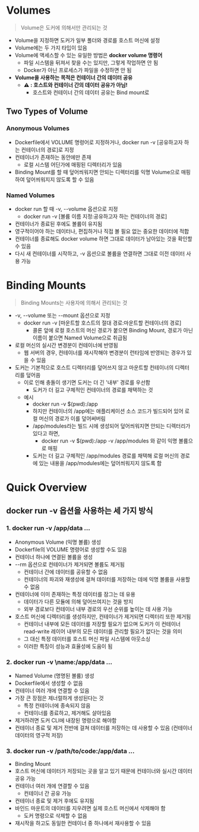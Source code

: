 # Volumes

> Volume은 도커에 의해서만 관리되는 것

- Volume을 지정하면 도커가 일부 폴더와 경로를 호스트 머신에 설정
- Volume에는 두 가지 타입이 있음
- Volume에 액세스할 수 있는 유일한 방법은 **docker volume 명령어**
	- 파일 시스템을 뒤져서 찾을 수는 있지만, 그렇게 작업하면 안 됨
	- Docker가 아닌 프로세스가 파일을 수정하면 안 됨
- **Volume을 사용하는 목적은 컨테이너 간의 데이터 공유**
	- **⚠️ : 호스트와 컨테이너 간의 데이터 공유가 아님!**
        - 호스트와 컨테이너 간의 데이터 공유는 Bind mount로

## Two Types of Volume

### Anonymous Volumes

- Dockerfile에서 VOLUME 명령어로 지정하거나, docker run -v [공유하고자 하는 컨테이너의 경로]로 지정
- 컨테이너가 존재하는 동안에만 존재
	- 로컬 시스템 어딘가에 매핑된 디렉터리가 있음
- Binding Mount를 할 때 덮어씌워지면 안되는 디렉터리를 익명 Volume으로 매핑하여 덮어씌워지지 않도록 할 수 있음

### Named Volumes

- docker run 할 때 -v, --volume 옵션으로 지정
	- docker run -v [볼륨 이름 지정:공유하고자 하는 컨테이너의 경로]
- 컨테이너가 종료된 후에도 볼륨이 유지됨
- 영구적이어야 하는 데이터나, 편집하거나 직접 볼 필요 없는 중요한 데이터에 적합
- 컨테이너를 종료해도 docker volume 하면 그대로 데이터가 남아있는 것을 확인할 수 있음
- 다시 새 컨테이너를 시작하고, -v 옵션으로 볼륨을 연결하면 그대로 이전 데이터 사용 가능

# Binding Mounts

> Binding Mounts는 사용자에 의해서 관리되는 것

- -v, --volume 또는 --mount 옵션으로 지정
	- docker run -v [마운트할 호스트의 절대 경로:마운트할 컨테이너의 경로]
		- 콜론 앞에 로컬 호스트의 머신 경로가 붙으면 Binding Mount, 경로가 아닌 이름이 붙으면 Named Volume으로 취급됨
- 로컬 머신의 실시간 변경분이 컨테이너에 반영됨
	- 웹 서버의 경우, 컨테이너를 재시작해야 변경분이 런타임에 반영되는 경우가 있을 수 있음
- 도커는 기본적으로 호스트 디렉터리를 덮어쓰지 않고 마운트할 컨테이너의 디렉터리를 덮어씀
	- 이로 인해 충돌이 생기면 도커는 더 긴 '내부' 경로를 우선함
		- 도커가 더 길고 구체적인 컨테이너의 경로를 채택하는 것
	- 예시
		- docker run -v $(pwd):/app
		- 하지만 컨테이너의 /app에는 애플리케이션 소스 코드가 빌드되어 있어 로컬 머신의 경로가 이를 덮어써버림
		- /app/modules라는 빌드 시에 생성되어 덮어씌워지면 안되는 디렉터리가 있다고 하면,
			- docker run -v $(pwd):/app -v /app/modules 와 같이 익명 볼륨으로 매핑
		- 도커는 더 길고 구체적인 /app/modules 경로를 채택해 로컬 머신의 경로에 있는 내용을 /app/modules에는 덮어씌워지지 않도록 함

# Quick Overview
## docker run -v 옵션을 사용하는 세 가지 방식
### 1. docker run -v /app/data ...

- Anonymous Volume (익명 볼륨) 생성
- Dockerfile의 VOLUME 명령어로 생성할 수도 있음
- 컨테이너 하나에 연결된 볼륨을 생성
- --rm 옵션으로 컨테이너가 제거되면 볼륨도 제거됨
	- 컨테이너 간에 데이터를 공유할 수 없음
	- 컨테이너의 파괴와 재생성에 걸쳐 데이터를 저장하는 데에 익명 볼륨을 사용할 수 없음
- 컨테이너에 이미 존재하는 특정 데이터를 잠그는 데 유용
	- 데이터가 다른 모듈에 의해 덮어쓰여지는 것을 방지
	- 외부 경로보다 컨테이너 내부 경로의 우선 순위를 높이는 데 사용 가능
- 호스트 머신에 디렉터리를 생성하지만, 컨테이너가 제거되면 디렉터리 또한 제거됨
	- 컨테이너 내부에 모든 데이터를 저장할 필요가 없으며 도커가 이 컨테이너 read-write 레이어 내부의 모든 데이터를 관리할 필요가 없다는 것을 의미
	- 그 대신 특정 데이터를 호스트 머신 파일 시스템에 아웃소싱
	- 이러한 특징이 성능과 효율성에 도움이 됨

### 2. docker run -v \name:/app/data ...

- Named Volume (명명된 볼륨) 생성
- Dockerfile에서 생성할 수 없음
- 컨테이너 여러 개에 연결할 수 있음
- 가장 큰 장점은 제너럴하게 생성된다는 것
	- 특정 컨테이너에 종속되지 않음
	- 컨테이너를 종료하고, 제거해도 살아있음
- 제거하려면 도커 CLI에 내장된 명령으로 해야함
- 컨테이너 종료 및 제거 전반에 걸쳐 데이터를 저장하는 데 사용할 수 있음 (컨테이너 데이터의 영구적 저장)

### 3. docker run -v /path/to/code:/app/data ...

- Binding Mount
- 호스트 머신에 데이터가 저장되는 곳을 알고 있기 때문에 컨테이너와 실시간 데이터 공유 가능
- 컨테이너 여러 개에 연결할 수 있음
	- 컨테이너 간 공유 가능
- 컨테이너 종료 및 제거 후에도 유지됨
- 바인드 마운트의 데이터를 지우려면 실제 호스트 머신에서 삭제해야 함
	- 도커 명령으로 삭제할 수 없음
- 재시작을 하고도 동일한 컨테이너 중 하나에서 재사용할 수 있음
